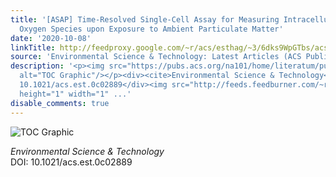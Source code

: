 ```yaml
---
title: '[ASAP] Time-Resolved Single-Cell Assay for Measuring Intracellular Reactive
  Oxygen Species upon Exposure to Ambient Particulate Matter'
date: '2020-10-08'
linkTitle: http://feedproxy.google.com/~r/acs/esthag/~3/6dks9WpGTbs/acs.est.0c02889
source: 'Environmental Science & Technology: Latest Articles (ACS Publications)'
description: '<p><img src="https://pubs.acs.org/na101/home/literatum/publisher/achs/journals/content/esthag/0/esthag.ahead-of-print/acs.est.0c02889/20201008/images/medium/es0c02889_0008.gif"
  alt="TOC Graphic"/></p><div><cite>Environmental Science & Technology</cite></div><div>DOI:
  10.1021/acs.est.0c02889</div><img src="http://feeds.feedburner.com/~r/acs/esthag/~4/6dks9WpGTbs"
  height="1" width="1" ...'
disable_comments: true
---
```

<p><img src="https://pubs.acs.org/na101/home/literatum/publisher/achs/journals/content/esthag/0/esthag.ahead-of-print/acs.est.0c02889/20201008/images/medium/es0c02889_0008.gif" alt="TOC Graphic"/></p><div><cite>Environmental Science & Technology</cite></div><div>DOI: 10.1021/acs.est.0c02889</div><img src="http://feeds.feedburner.com/~r/acs/esthag/~4/6dks9WpGTbs" height="1" width="1" ...